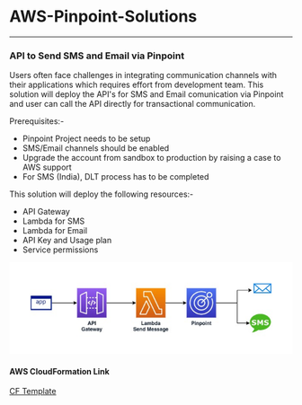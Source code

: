 # AWS-Pinpoint-Solutions
-------------------------

### API to Send SMS and Email via Pinpoint
Users often face challenges in integrating communication channels with their applications which requires effort from development team. This solution will deploy the API's for SMS and Email comunication via Pinpoint and user can call the API directly for transactional communication.

Prerequisites:-
- Pinpoint Project needs to be setup
- SMS/Email channels should be enabled
- Upgrade the account from sandbox to production by raising a case to AWS support
- For SMS (India), DLT process has to be completed

This solution will deploy the following resources:-
- API Gateway
- Lambda for SMS
- Lambda for Email
- API Key and Usage plan
- Service permissions

![](/images/sms-email-api.jpg)

#### AWS CloudFormation Link
[CF Template](cloudformation/pinpoint-sms-email-api.yaml)
